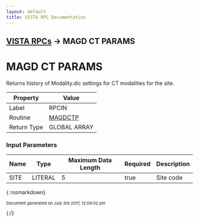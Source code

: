 ```yaml
---
layout: default
title: VISTA RPC Documentation
---
```


## [VISTA RPCs](TableOfContents) &#8594; MAGD CT PARAMS
# MAGD CT PARAMS

Returns history of Modality.dic settings for CT modalities for the site.

Property | Value
--- | ---
Label | RPCIN
Routine | [MAGDCTP](http://code.osehra.org/dox/Routine_MAGDCTP_source.html)
Return Type | GLOBAL ARRAY


### Input Parameters

Name | Type | Maximum Data Length | Required | Description
--- | --- | --- | --- | ---
SITE | LITERAL | 5 | true | Site code



{::nomarkdown} <br/><p style="font-size: 11px">Document generated on July 3rd 2017, 12:09:02 pm</p>{:/}